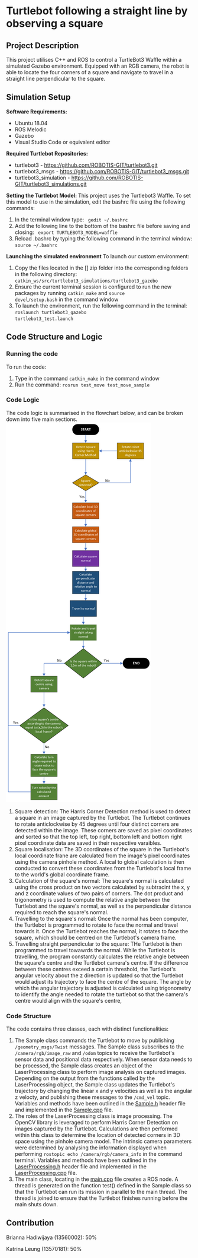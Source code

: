 # Turtlebot following a straight line by observing a square

## Project Description
This project utilises C++ and ROS to control a TurtleBot3 Waffle within a simulated Gazebo environment. Equipped with an RGB camera, the robot is able to locate the four corners of a square and navigate to travel in a straight line perpendicular to the square.


## Simulation Setup

<b>Software Requirements: </b>
  - Ubuntu 18.04
  - ROS Melodic
  - Gazebo
  - Visual Studio Code or equivalent editor

<b>Required Turtlebot Repositories: </b>
  - turtlebot3 - https://github.com/ROBOTIS-GIT/turtlebot3.git 
  - turtlebot3_msgs - https://github.com/ROBOTIS-GIT/turtlebot3_msgs.git 
  - turtlebot3_simulation -  https://github.com/ROBOTIS-GIT/turtlebot3_simulations.git

<b>Setting the Turtlebot Model: </b>
This project uses the Turtlebot3 Waffle. To set this model to use in the simulation, edit the bashrc file using the following commands:
1. In the terminal window type: <code> gedit ~/.bashrc </code>
2. Add the following line to the bottom of the bashrc file before saving and closing: <code> export TURTLEBOT3_MODEL=waffle </code>
3. Reload .bashrc by typing the following command in the terminal window: <code>source ~/.bashrc</code>

<b>Launching the simulated environment</b>
To launch our custom environment:
1. Copy the files located in the [] zip folder into the corresponding folders in the following directory: <code>catkin_ws/src/turtlebot3_simulations/turtlebot3_gazebo</code>
2. Ensure the current terminal session is configured to run the new packages by running <code>catkin_make</code>  and <code>source devel/setup.bash</code>  in the command window
3. To launch the environment, run the following command in the terminal: <code>roslaunch turtlebot3_gazebo turtlebot3_test.launch</code>


## Code Structure and Logic
### Running the code
To run the code:
1. Type in the command <code>catkin_make</code> in the command window
2. Run the command: <code>rosrun test_move test_move_sample</code>

### Code Logic
The code logic is summarised in the flowchart below, and can be broken down into five main sections.
![Local Image](./flowchart.png)

1. Square detection: The Harris Corner Detection method is used to detect a square in an image captured by the Turtlebot. The Turtlebot continues to rotate anticlockwise by 45 degrees until four distinct corners are detected within the image. These corners are saved as pixel coordinates and sorted so that the top left, top right, bottom left and bottom right pixel coordinate data are saved in their respective varaibles.
2. Square localisation: The 3D coordinates of the square in the Turtlebot's local coordinate frane are calculated from the image's pixel coordinates using the camera pinhole method. A local to global calculation is then conducted to convert these coordinates from the Turtlebot's local frame to the world's global coordinate frame.
3. Calculation of the square's normal: The square's normal is calculated using the cross product on two vectors calculated by subtracint the x, y and z coordinate values of two pairs of corners. The dot product and trigonometry is used to compute the relative angle between the Turtlebot and the square's normal, as well as the perpendicular distance required to reach the square's normal.
4. Travelling to the square's normal: Once the normal has been computer, the Turtlebot is programmed to rotate to face the normal and travel towards it. Once the Turtlebot reaches the normal, it rotates to face the square, which should be centred on the Turtlebot's camera frame.
5. Travelling straight perpendicular to the square: THe Turtlebot is then programmed to travel towawrds the normal. While the Turtlebot is travelling, the program constantly calculates the relative angle between the square's centre and the Turtlebot camera's centre. If the difference between these centres exceed a certain threshold, the Turtlebot's angular velocity about the z direction is updated so that the Turtlebot would adjust its trajectory to face the centre of the square. The angle by which the angular trajectory is adjusted is calculated using trigonometry to identify the angle needed to rotate the turtlebot so that the camera's centre would align with the square's centre,


### Code Structure
The code contains three classes, each with distinct functionalities:
1. The Sample class commands the Turtlebot to move by publishing <code>/geometry_msgs/Twist</code> messages. The Sample class subscribes to the <code>/camera/rgb/image_raw</code> and <code>/odom</code> topics to receive the Turtlebot's sensor data and positional data respectively. When sensor data needs to be processed, the Sample class creates an object of the LaserProcessing class to perform image analysis on captured images. Depending on the output from the functions called by the LaserProcessing object, the Sample class updates the Turtlebot's trajectory by changing the linear x and y velocities as well as the angular z velocty, and publishing these messages to the <code>/cmd_vel</code> topic. Variables and methods have been outlined in the [Sample.h](src/Sample.h) header file and implemented in the [Sample.cpp](src/Sample.cpp) file.
2. The roles of the LaserProcessing class is image processing. The OpenCV library is leveraged to perform Harris Corner Detection on images captured by the Turtlebot. Calculations are then performed within this class to determine the location of detected corners in 3D space using the pinhole camera model. The intrinsic camera parameters were determined by analysing the information displayed when performing <code>rostopic echo /camera/rgb/camera_info</code> in the command terminal. Variables and methods have been outlined in the [LaserProcessing.h](src/LaserProcessing.h) header file and implemented in the [LaserProcessing.cpp](src/LaserProcessing.cpp) file.
3. The main class, locating in the [main.cpp](src/main.cpp) file creates a ROS node. A thread is generated on the function test() defined in the Sample class so that the Turtlebot can run its mission in parallel to the main thread. The thread is joined to ensure that the Turtlebot finishes running before the main shuts down.


## Contribution
Brianna Hadiwijaya (13560002): 50%

Katrina Leung (13570181): 50%
